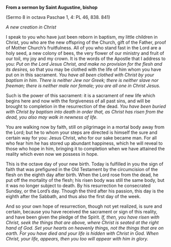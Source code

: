 

**From a sermon by Saint Augustine, bishop**

(Sermo 8 in octava Paschae 1, 4: PL 46, 838. 841)

_A new creation in Christ_

I speak to you who have just been reborn in baptism, my little children in Christ, you who are the new offspring of the Church, gift of the Father, proof of Mother Church’s fruitfulness. All of you who stand fast in the Lord are a holy seed, a new colony of bees, the very flower of our ministry and fruit of our toil, my joy and my crown. It is the words of the Apostle that I address to you: _Put on the Lord Jesus Christ, and make no provision for the flesh and its desires,_ so that you may be clothed with the life of him whom you have put on in this sacrament. _You have all been clothed with Christ by your baptism in him. There is neither Jew nor Greek; there is neither slave nor freeman; there is neither male nor female; you are all one in Christ Jesus._

Such is the power of this sacrament: it is a sacrament of new life which begins here and now with the forgiveness of all past sins, and will be brought to completion in the resurrection of the dead. _You have been buried with Christ by baptism into death in order that, as Christ has risen from the dead, you also may walk in newness of life._

You are walking now by faith, still on pilgrimage in a mortal body away from the Lord; but he to whom your steps are directed is himself the sure and certain way for you: Jesus Christ, who for our sake became man. For all who fear him he has stored up abundant happiness, which he will reveal to those who hope in him, bringing it to completion when we have attained the reality which even now we possess in hope.

This is the octave day of your new birth. Today is fulfilled in you the sign of faith that was prefigured in the Old Testament by the circumcision of the flesh on the eighth day after birth. When the Lord rose from the dead, he put off the mortality of the flesh; his risen body was still the same body, but it was no longer subject to death. By his resurrection he consecrated Sunday, or the Lord’s day. Though the third after his passion, this day is the eighth after the Sabbath, and thus also the first day of the week.

And so your own hope of resurrection, though not yet realized, is sure and certain, because you have received the sacrament or sign of this reality, and have been given the pledge of the Spirit. _If, then, you have risen with Christ, seek the things that are above, where Christ is seated at the right hand of God. Set your hearts on heavenly things, not the things that are on earth. For you have died and your life is hidden with Christ in God. When Christ, your life, appears, then you too will appear with him in glory._

